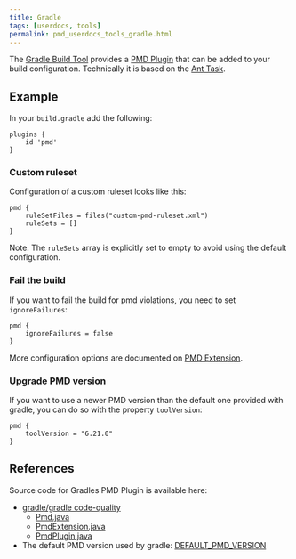 ```yaml
---
title: Gradle
tags: [userdocs, tools]
permalink: pmd_userdocs_tools_gradle.html
---
```


The [Gradle Build Tool](https://gradle.org/) provides a [PMD Plugin](https://docs.gradle.org/current/userguide/pmd_plugin.html)
that can be added to your build configuration. Technically it is based on the [Ant Task](pmd_userdocs_tools_ant.html).

## Example

In your `build.gradle` add the following:

```
plugins {
    id 'pmd'
}
```

### Custom ruleset

Configuration of a custom ruleset looks like this:

```
pmd {
    ruleSetFiles = files("custom-pmd-ruleset.xml")
    ruleSets = []
}
```

Note: The `ruleSets` array is explicitly set to empty to avoid using the default configuration.

### Fail the build

If you want to fail the build for pmd violations, you need to set `ignoreFailures`:

```
pmd {
    ignoreFailures = false
}
```

More configuration options are documented on [PMD Extension](https://docs.gradle.org/current/dsl/org.gradle.api.plugins.quality.PmdExtension.html).

### Upgrade PMD version

If you want to use a newer PMD version than the default one provided with gradle, you can do so
with the property `toolVersion`:

```
pmd {
    toolVersion = "6.21.0"
}
```

## References

Source code for Gradles PMD Plugin is available here:

*   [gradle/gradle code-quality](https://github.com/gradle/gradle/tree/master/subprojects/code-quality/src/main/groovy/org/gradle/api/plugins/quality)
    *   [Pmd.java](https://github.com/gradle/gradle/blob/master/subprojects/code-quality/src/main/groovy/org/gradle/api/plugins/quality/Pmd.java)
    *   [PmdExtension.java](https://github.com/gradle/gradle/blob/master/subprojects/code-quality/src/main/groovy/org/gradle/api/plugins/quality/PmdExtension.java)
    *   [PmdPlugin.java](https://github.com/gradle/gradle/blob/master/subprojects/code-quality/src/main/groovy/org/gradle/api/plugins/quality/PmdPlugin.java)
*   The default PMD version used by gradle: [DEFAULT_PMD_VERSION](https://github.com/gradle/gradle/blob/5e8d7b6b2eadf314767a4b3426db24e841b86ece/platforms/jvm/code-quality/src/main/groovy/org/gradle/api/plugins/quality/PmdPlugin.java#L67)
